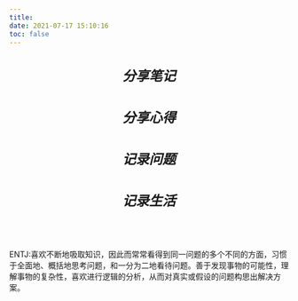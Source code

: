 ```yaml
---
title:
date: 2021-07-17 15:10:16
toc: false
---
```



<h5 style="font-size:24px" align="center">分享笔记</h5>
<h5 style="font-size:24px" align="center">分享心得</h5>
<h5 style="font-size:24px" align="center">记录问题</h5>
<h5 style="font-size:24px" align="center">记录生活</h5>


<p style="margin-top:70px">
    ENTJ:喜欢不断地吸取知识，因此而常常看得到同一问题的多个不同的方面，习惯于全面地、概括地思考问题，和一分为二地看待问题。善于发现事物的可能性，理解事物的复杂性，喜欢进行逻辑的分析，从而对真实或假设的问题构思出解决方案。
</p>

<!-- # 平时喜欢造轮子,通过造轮子来学习新知识,巩固旧知识 -->
